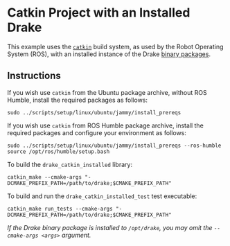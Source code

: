 # Catkin Project with an Installed Drake

This example uses the [`catkin`](https://wiki.ros.org/catkin) build system, as
used by the Robot Operating System (ROS), with an installed instance of the
Drake [binary packages](https://drake.mit.edu/from_binary.html).

## Instructions

If you wish use `catkin` from the Ubuntu package archive, without ROS Humble,
install the required packages as follows:
```
sudo ../scripts/setup/linux/ubuntu/jammy/install_prereqs
```

If you wish use `catkin` from ROS Humble package archive, install the required
packages and configure your environment as follows:
```
sudo ../scripts/setup/linux/ubuntu/jammy/install_prereqs --ros-humble
source /opt/ros/humble/setup.bash
```

To build the `drake_catkin_installed` library:
```
catkin_make --cmake-args "-DCMAKE_PREFIX_PATH=/path/to/drake;$CMAKE_PREFIX_PATH"
```

To build and run the `drake_catkin_installed_test` test executable:
```
catkin_make run_tests --cmake-args "-DCMAKE_PREFIX_PATH=/path/to/drake;$CMAKE_PREFIX_PATH"
```

*If the Drake binary package is installed to `/opt/drake`, you may omit the
`--cmake-args <args>` argument.*
